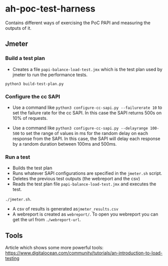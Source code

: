 # ah-poc-test-harness

Contains different ways of exercising the PoC PAPI and measuring the outputs of it.

## Jmeter

### Build a test plan

- Creates a file `papi-balance-load-test.jmx` which is the test plan used by
jmeter to run the performance tests.

`python3 build-test-plan.py`

### Configure the cc SAPI

- Use a command like `python3 configure-cc-sapi.py --failurerate 10` to set the failure rate
for the cc SAPI. In this case the SAPI returns 500s on 10% of requests.

- Use a command like `python3 configure-cc-sapi.py --delayrange 100-500` to set the range of
values in ms for the random delay on each response from the SAPI. In this case, the SAPI will
delay each response by a random duration between 100ms and 500ms.

### Run a test

- Builds the test plan
- Runs whatever SAPI configurations are specified in the `jmeter.sh` script.
- Deletes the previous test outputs (the webreport and the csv) 
- Reads the test plan file `papi-balance-load-test.jmx` and executes the test.

`./jmeter.sh`.

- A csv of results is generated as`jmeter_results.csv`
- A webreport is created as `webreport/`. To open you webreport you can get the url from `./webreport-url`.

## Tools

Article which shows some more powerful tools: https://www.digitalocean.com/community/tutorials/an-introduction-to-load-testing


